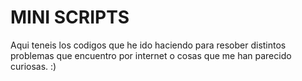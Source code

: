 # MINI SCRIPTS

Aqui teneis los codigos que he ido haciendo para resober distintos problemas que encuentro por internet o cosas que me han parecido curiosas.
:)
